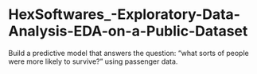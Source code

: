 # HexSoftwares_-Exploratory-Data-Analysis-EDA-on-a-Public-Dataset
Build a predictive model that answers the question: “what sorts of people were more likely to survive?” using passenger data.
